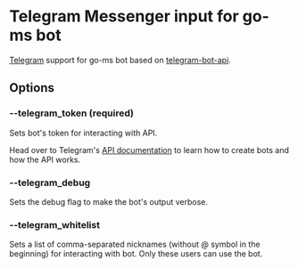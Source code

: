# Telegram Messenger input for go-ms bot
[Telegram](https://telegram.org) support for go-ms bot based on [telegram-bot-api](https://github.com/go-telegram-bot-api/telegram-bot-api).

## Options
### --telegram_token (required)

Sets bot's token for interacting with API.

Head over to Telegram's [API documentation](https://core.telegram.org/bots/api)
to learn how to create bots and how the API works.

### --telegram_debug

Sets the debug flag to make the bot's output verbose.

### --telegram_whitelist

Sets a list of comma-separated nicknames (without @ symbol in the beginning) for interacting with bot. Only these users can use the bot.
